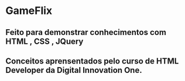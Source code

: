 # GameFlix
## Feito para demonstrar conhecimentos com HTML , CSS , JQuery 
## Conceitos aprensentados pelo curso de HTML Developer da Digital Innovation One.